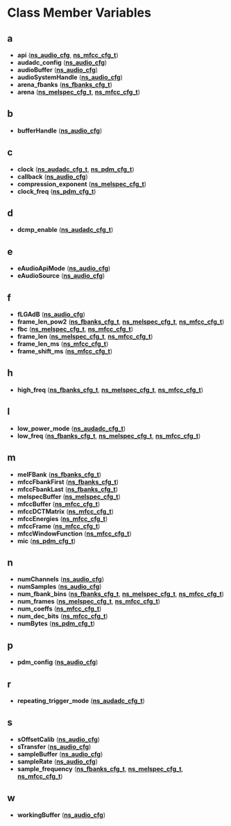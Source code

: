 
# Class Member Variables



## a

* **api** ([**ns\_audio\_cfg**](structns__audio__cfg.md), [**ns\_mfcc\_cfg\_t**](structns__mfcc__cfg__t.md))
* **audadc\_config** ([**ns\_audio\_cfg**](structns__audio__cfg.md))
* **audioBuffer** ([**ns\_audio\_cfg**](structns__audio__cfg.md))
* **audioSystemHandle** ([**ns\_audio\_cfg**](structns__audio__cfg.md))
* **arena\_fbanks** ([**ns\_fbanks\_cfg\_t**](structns__fbanks__cfg__t.md))
* **arena** ([**ns\_melspec\_cfg\_t**](structns__melspec__cfg__t.md), [**ns\_mfcc\_cfg\_t**](structns__mfcc__cfg__t.md))


## b

* **bufferHandle** ([**ns\_audio\_cfg**](structns__audio__cfg.md))


## c

* **clock** ([**ns\_audadc\_cfg\_t**](structns__audadc__cfg__t.md), [**ns\_pdm\_cfg\_t**](structns__pdm__cfg__t.md))
* **callback** ([**ns\_audio\_cfg**](structns__audio__cfg.md))
* **compression\_exponent** ([**ns\_melspec\_cfg\_t**](structns__melspec__cfg__t.md))
* **clock\_freq** ([**ns\_pdm\_cfg\_t**](structns__pdm__cfg__t.md))


## d

* **dcmp\_enable** ([**ns\_audadc\_cfg\_t**](structns__audadc__cfg__t.md))


## e

* **eAudioApiMode** ([**ns\_audio\_cfg**](structns__audio__cfg.md))
* **eAudioSource** ([**ns\_audio\_cfg**](structns__audio__cfg.md))


## f

* **fLGAdB** ([**ns\_audio\_cfg**](structns__audio__cfg.md))
* **frame\_len\_pow2** ([**ns\_fbanks\_cfg\_t**](structns__fbanks__cfg__t.md), [**ns\_melspec\_cfg\_t**](structns__melspec__cfg__t.md), [**ns\_mfcc\_cfg\_t**](structns__mfcc__cfg__t.md))
* **fbc** ([**ns\_melspec\_cfg\_t**](structns__melspec__cfg__t.md), [**ns\_mfcc\_cfg\_t**](structns__mfcc__cfg__t.md))
* **frame\_len** ([**ns\_melspec\_cfg\_t**](structns__melspec__cfg__t.md), [**ns\_mfcc\_cfg\_t**](structns__mfcc__cfg__t.md))
* **frame\_len\_ms** ([**ns\_mfcc\_cfg\_t**](structns__mfcc__cfg__t.md))
* **frame\_shift\_ms** ([**ns\_mfcc\_cfg\_t**](structns__mfcc__cfg__t.md))


## h

* **high\_freq** ([**ns\_fbanks\_cfg\_t**](structns__fbanks__cfg__t.md), [**ns\_melspec\_cfg\_t**](structns__melspec__cfg__t.md), [**ns\_mfcc\_cfg\_t**](structns__mfcc__cfg__t.md))


## l

* **low\_power\_mode** ([**ns\_audadc\_cfg\_t**](structns__audadc__cfg__t.md))
* **low\_freq** ([**ns\_fbanks\_cfg\_t**](structns__fbanks__cfg__t.md), [**ns\_melspec\_cfg\_t**](structns__melspec__cfg__t.md), [**ns\_mfcc\_cfg\_t**](structns__mfcc__cfg__t.md))


## m

* **melFBank** ([**ns\_fbanks\_cfg\_t**](structns__fbanks__cfg__t.md))
* **mfccFbankFirst** ([**ns\_fbanks\_cfg\_t**](structns__fbanks__cfg__t.md))
* **mfccFbankLast** ([**ns\_fbanks\_cfg\_t**](structns__fbanks__cfg__t.md))
* **melspecBuffer** ([**ns\_melspec\_cfg\_t**](structns__melspec__cfg__t.md))
* **mfccBuffer** ([**ns\_mfcc\_cfg\_t**](structns__mfcc__cfg__t.md))
* **mfccDCTMatrix** ([**ns\_mfcc\_cfg\_t**](structns__mfcc__cfg__t.md))
* **mfccEnergies** ([**ns\_mfcc\_cfg\_t**](structns__mfcc__cfg__t.md))
* **mfccFrame** ([**ns\_mfcc\_cfg\_t**](structns__mfcc__cfg__t.md))
* **mfccWindowFunction** ([**ns\_mfcc\_cfg\_t**](structns__mfcc__cfg__t.md))
* **mic** ([**ns\_pdm\_cfg\_t**](structns__pdm__cfg__t.md))


## n

* **numChannels** ([**ns\_audio\_cfg**](structns__audio__cfg.md))
* **numSamples** ([**ns\_audio\_cfg**](structns__audio__cfg.md))
* **num\_fbank\_bins** ([**ns\_fbanks\_cfg\_t**](structns__fbanks__cfg__t.md), [**ns\_melspec\_cfg\_t**](structns__melspec__cfg__t.md), [**ns\_mfcc\_cfg\_t**](structns__mfcc__cfg__t.md))
* **num\_frames** ([**ns\_melspec\_cfg\_t**](structns__melspec__cfg__t.md), [**ns\_mfcc\_cfg\_t**](structns__mfcc__cfg__t.md))
* **num\_coeffs** ([**ns\_mfcc\_cfg\_t**](structns__mfcc__cfg__t.md))
* **num\_dec\_bits** ([**ns\_mfcc\_cfg\_t**](structns__mfcc__cfg__t.md))
* **numBytes** ([**ns\_pdm\_cfg\_t**](structns__pdm__cfg__t.md))


## p

* **pdm\_config** ([**ns\_audio\_cfg**](structns__audio__cfg.md))


## r

* **repeating\_trigger\_mode** ([**ns\_audadc\_cfg\_t**](structns__audadc__cfg__t.md))


## s

* **sOffsetCalib** ([**ns\_audio\_cfg**](structns__audio__cfg.md))
* **sTransfer** ([**ns\_audio\_cfg**](structns__audio__cfg.md))
* **sampleBuffer** ([**ns\_audio\_cfg**](structns__audio__cfg.md))
* **sampleRate** ([**ns\_audio\_cfg**](structns__audio__cfg.md))
* **sample\_frequency** ([**ns\_fbanks\_cfg\_t**](structns__fbanks__cfg__t.md), [**ns\_melspec\_cfg\_t**](structns__melspec__cfg__t.md), [**ns\_mfcc\_cfg\_t**](structns__mfcc__cfg__t.md))


## w

* **workingBuffer** ([**ns\_audio\_cfg**](structns__audio__cfg.md))




